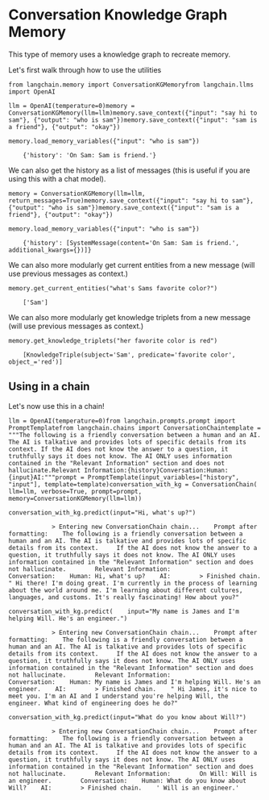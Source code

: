 Conversation Knowledge Graph Memory
===================================

This type of memory uses a knowledge graph to recreate memory.

Let's first walk through how to use the utilities

    from langchain.memory import ConversationKGMemoryfrom langchain.llms import OpenAI

    llm = OpenAI(temperature=0)memory = ConversationKGMemory(llm=llm)memory.save_context({"input": "say hi to sam"}, {"output": "who is sam"})memory.save_context({"input": "sam is a friend"}, {"output": "okay"})

    memory.load_memory_variables({"input": "who is sam"})

        {'history': 'On Sam: Sam is friend.'}

We can also get the history as a list of messages (this is useful if you are using this with a chat model).

    memory = ConversationKGMemory(llm=llm, return_messages=True)memory.save_context({"input": "say hi to sam"}, {"output": "who is sam"})memory.save_context({"input": "sam is a friend"}, {"output": "okay"})

    memory.load_memory_variables({"input": "who is sam"})

        {'history': [SystemMessage(content='On Sam: Sam is friend.', additional_kwargs={})]}

We can also more modularly get current entities from a new message (will use previous messages as context.)

    memory.get_current_entities("what's Sams favorite color?")

        ['Sam']

We can also more modularly get knowledge triplets from a new message (will use previous messages as context.)

    memory.get_knowledge_triplets("her favorite color is red")

        [KnowledgeTriple(subject='Sam', predicate='favorite color', object_='red')]

Using in a chain[](#using-in-a-chain "Direct link to Using in a chain")
------------------------------------------------------------------------

Let's now use this in a chain!

    llm = OpenAI(temperature=0)from langchain.prompts.prompt import PromptTemplatefrom langchain.chains import ConversationChaintemplate = """The following is a friendly conversation between a human and an AI. The AI is talkative and provides lots of specific details from its context. If the AI does not know the answer to a question, it truthfully says it does not know. The AI ONLY uses information contained in the "Relevant Information" section and does not hallucinate.Relevant Information:{history}Conversation:Human: {input}AI:"""prompt = PromptTemplate(input_variables=["history", "input"], template=template)conversation_with_kg = ConversationChain(    llm=llm, verbose=True, prompt=prompt, memory=ConversationKGMemory(llm=llm))

    conversation_with_kg.predict(input="Hi, what's up?")

                > Entering new ConversationChain chain...    Prompt after formatting:    The following is a friendly conversation between a human and an AI. The AI is talkative and provides lots of specific details from its context.     If the AI does not know the answer to a question, it truthfully says it does not know. The AI ONLY uses information contained in the "Relevant Information" section and does not hallucinate.        Relevant Information:                Conversation:    Human: Hi, what's up?    AI:        > Finished chain.    " Hi there! I'm doing great. I'm currently in the process of learning about the world around me. I'm learning about different cultures, languages, and customs. It's really fascinating! How about you?"

    conversation_with_kg.predict(    input="My name is James and I'm helping Will. He's an engineer.")

                > Entering new ConversationChain chain...    Prompt after formatting:    The following is a friendly conversation between a human and an AI. The AI is talkative and provides lots of specific details from its context.     If the AI does not know the answer to a question, it truthfully says it does not know. The AI ONLY uses information contained in the "Relevant Information" section and does not hallucinate.        Relevant Information:                Conversation:    Human: My name is James and I'm helping Will. He's an engineer.    AI:        > Finished chain.    " Hi James, it's nice to meet you. I'm an AI and I understand you're helping Will, the engineer. What kind of engineering does he do?"

    conversation_with_kg.predict(input="What do you know about Will?")

                > Entering new ConversationChain chain...    Prompt after formatting:    The following is a friendly conversation between a human and an AI. The AI is talkative and provides lots of specific details from its context.     If the AI does not know the answer to a question, it truthfully says it does not know. The AI ONLY uses information contained in the "Relevant Information" section and does not hallucinate.        Relevant Information:        On Will: Will is an engineer.        Conversation:    Human: What do you know about Will?    AI:        > Finished chain.    ' Will is an engineer.'